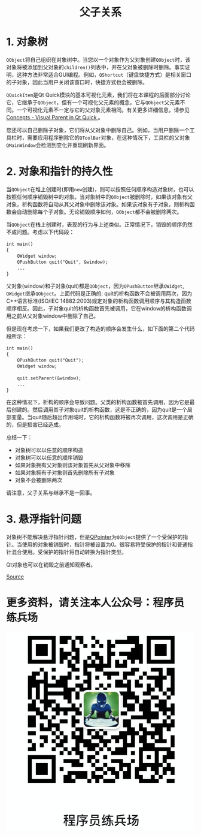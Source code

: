 # <center>父子关系<center>

# 1. 对象树

`QObject`将自己组织在对象树中。当您以一个对象作为父对象创建`QObject`时，该对象将被添加到父对象的`children()`列表中，并在父对象被删除时删除。事实证明，这种方法非常适合GUI编程。例如，`QShortcut`（键盘快捷方式）是相关窗口的子对象，因此当用户关闭该窗口时，快捷方式也会被删除。

`QQuickItem`是Qt Quick模块的基本可视化元素，我们将在本课程的后面部分讨论它，它继承于`QObject`，但有一个可视化父元素的概念，它与`QObject`父元素不同。一个可视化元素不一定与它的父对象元素相同。有关更多详细信息，请参见[Concepts - Visual Parent in Qt Quick ](https://doc.qt.io/qt-5/qtquick-visualcanvas-visualparent.html "Concepts - Visual Parent in Qt Quick ")。

您还可以自己删除子对象，它们将从父对象中删除自己。例如，当用户删除一个工具栏时，需要应用程序删除它的`QToolBar`对象，在这种情况下，工具栏的父对象`QMainWindow`会检测到变化并重现刷新界面。

# 2. 对象和指针的持久性

当`QObject`在堆上创建时(即用`new`创建)，则可以按照任何顺序构造对象树，也可以按照任何顺序销毁树中的对象。当对象树中的`QObject`被删除时，如果该对象有父对象，析构函数将自动从其父对象中删除该对象。如果该对象有子对象，则析构函数会自动删除每个子对象。无论销毁顺序如何，`QObject`都不会被删除两次。

当`QObject`在栈上创建时，表现的行为与上述类似。正常情况下，销毁的顺序仍然不成问题。考虑以下代码段：

    int main()
    {
        QWidget window;
        QPushButton quit("Quit", &window);
        ...
    }
    

父对象(window)和子对象(quit)都是`QObject`，因为`QPushButton`继承`QWidget`, `QWidget`继承`QObject`。上面代码是正确的: quit的析构函数不会被调用两次，因为C++语言标准(ISO/IEC 14882:2003)规定对象的析构函数调用顺序与其构造函数顺序相反。因此，子对象quit的析构函数首先被调用，它在window的析构函数调用之前从父对象window中删除了自己。

但是现在考虑一下，如果我们更改了构造的顺序会发生什么，如下面的第二个代码段所示：

    int main()
    {
        QPushButton quit("Quit");
        QWidget window;
    
        quit.setParent(&window);
        ...
    }
    
在这种情况下，析构的顺序会导致问题。父类的析构函数被首先调用，因为它是最后创建的。然后调用其子对象quit的析构函数，这是不正确的，因为quit是一个局部变量。当quit随后超出作用域时，它的析构函数将被再次调用，这次调用是正确的，但是损害已经造成。

总结一下：

*   对象树可以以任意的顺序构造
*   对象树可以以任意的顺序销毁
*   如果对象拥有父对象则该对象首先从父对象中移除
*   如果对象拥有子对象则首先删除所有子对象
*   对象不会被删除两次

请注意，父子关系与继承不是一回事。

# 3. 悬浮指针问题

对象树不能解决悬浮指针问题，但是[QPointer](http://doc.qt.io/qt-5/qpointer.html "QPointer")为`QObject`提供了一个受保护的指针。当使用的对象被销毁时，指针将被设置为0。很容易将受保护的指针和普通指针混合使用。受保护的指针将自动转换为指针类型。

Qt对象也可以在销毁之前通知观察者。

[Source](https://materiaalit.github.io/qt-mooc/part2/)

# 更多资料，请关注本人公众号：**程序员练兵场**
![在这里插入图片描述](img/公众号.png)
